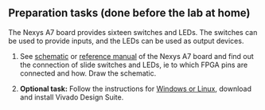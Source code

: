 ## Preparation tasks (done before the lab at home)

The Nexys A7 board provides sixteen switches and LEDs. The switches can be used to provide inputs, and the LEDs can be used as output devices.

1. See [schematic](https://github.com/tomas-fryza/digital-electronics-1/blob/master/docs/nexys-a7-sch.pdf) or [reference manual](https://reference.digilentinc.com/reference/programmable-logic/nexys-a7/reference-manual) of the Nexys A7 board and find out the connection of slide switches and LEDs, ie to which FPGA pins are connected and how. Draw the schematic.

2. **Optional task:** Follow the instructions for [Windows or Linux](https://github.com/tomas-fryza/digital-electronics-1/wiki/List-of-versions), download and install Vivado Design Suite.
